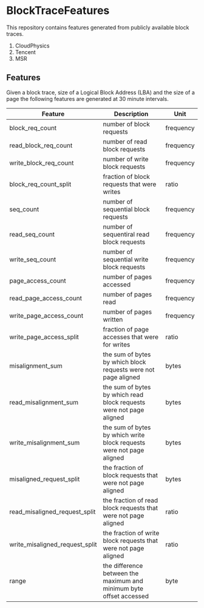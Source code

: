 # BlockTraceFeatures
This repository contains features generated from publicly available block traces. 

1. CloudPhysics 
2. Tencent 
3. MSR 

## Features
Given a block trace, size of a Logical Block Address (LBA) and the size of a page the following features are generated at 30 minute intervals. 


| Feature      | Description | Unit |
| ----------- | ----------- | ------- |
| block_req_count        | number of block requests       | frequency |
| read_block_req_count   | number of  read block requests | frequency |
| write_block_req_count  | number of write block requests | frequency |
| block_req_count_split  | fraction of block requests that were writes | ratio |
| seq_count             | number of sequential block requests | frequency |
| read_seq_count | number of sequentiral read block requests | frequency |
| write_seq_count | number of sequential write block requests | frequency |
| page_access_count | number of pages accessed | frequency |
| read_page_access_count | number of pages read | frequency |
| write_page_access_count | number of pages written |  frequency |
| write_page_access_split | fraction of page accesses that were for writes | ratio | 
| misalignment_sum | the sum of bytes by which block requests were not page aligned | bytes |
| read_misalignment_sum | the sum of bytes by which read block requests were not page aligned | bytes | 
| write_misalignment_sum | the sum of bytes by which write block requests were not page aligned | bytes |
| misaligned_request_split | the fraction of block requests that were not page aligned | bytes |
| read_misaligned_request_split | the fraction of read block requests that were not page aligned | ratio |
| write_misaligned_request_split | the fraction of write block requests that were not page aligned | ratio |
| range | the difference between the maximum and minimum byte offset accessed | byte |



